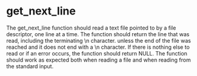 # get_next_line
The get_next_line function should read a text file pointed to by a file descriptor, one line at a time. The function should return the line that was read, including the terminating \n character.
unless the end of the file was reached and it does not end with a \n character. If there is nothing else to read or if an error occurs, the function should return NULL. The function should work as expected both when reading a file and when reading from the standard input. 
